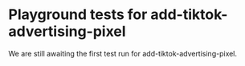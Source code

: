 # Playground tests for add-tiktok-advertising-pixel
We are still awaiting the first test run for add-tiktok-advertising-pixel.

